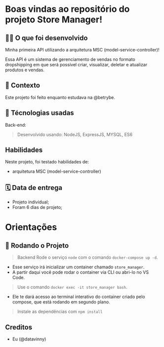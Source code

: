 # Boas vindas ao repositório do projeto Store Manager!

## 👨‍💻 O que foi desenvolvido
Minha primeira API utilizando a arquitetura MSC (model-service-controller)!

  Essa API é um sistema de gerenciamento de vendas no formato dropshipping em que será possível criar, visualizar, deletar e atualizar produtos e vendas. 

## :memo: Contexto
Este projeto foi feito enquanto estudava na @betrybe.

## :wrench: Técnologias usadas

Back-end:
> Desenvolvido usando: NodeJS, ExpressJS, MYSQL, ES6

## Habilidades

Neste projeto, foi testado habilidades de:

- arquitetura MSC (model-service-controller)

## 🗓 Data de entrega

- Projeto individual;
- Foram 6 dias de projeto;

# Orientações
## :rocket:  Rodando o Projeto

> Backend
  > Rode o serviço `node` com o comando `docker-compose up -d`.
  - Esse serviço irá inicializar um container chamado `store_manager`.
  - A partir daqui você pode rodar o container via CLI ou abri-lo no VS Code.
  > Use o comando `docker exec -it store_manager bash`.
  - Ele te dará acesso ao terminal interativo do container criado pelo compose, que está rodando em segundo plano.
  > Instale as dependências com `npm install`

## Creditos
- Eu (@datavinny)

